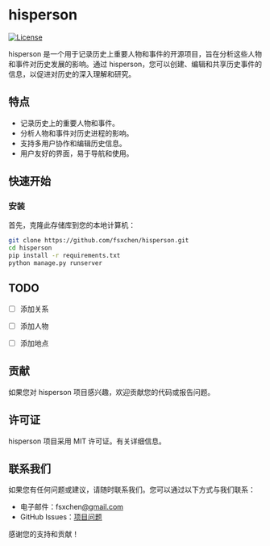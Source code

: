 # hisperson

[![License](https://img.shields.io/badge/License-MIT-blue.svg)](https://opensource.org/licenses/MIT)

hisperson 是一个用于记录历史上重要人物和事件的开源项目，旨在分析这些人物和事件对历史发展的影响。通过 hisperson，您可以创建、编辑和共享历史事件的信息，以促进对历史的深入理解和研究。

## 特点

- 记录历史上的重要人物和事件。
- 分析人物和事件对历史进程的影响。
- 支持多用户协作和编辑历史信息。
- 用户友好的界面，易于导航和使用。

## 快速开始

### 安装

首先，克隆此存储库到您的本地计算机：

```bash
git clone https://github.com/fsxchen/hisperson.git
cd hisperson
pip install -r requirements.txt
python manage.py runserver
```

## TODO
-[ ] 添加关系
-[ ] 添加人物
-[ ] 添加地点


## 贡献

如果您对 hisperson 项目感兴趣，欢迎贡献您的代码或报告问题。

## 许可证

hisperson 项目采用 MIT 许可证。有关详细信息。

## 联系我们

如果您有任何问题或建议，请随时联系我们。您可以通过以下方式与我们联系：

* 电子邮件：fsxchen[@gmail.com](mailto:your@email.com)
* GitHub Issues：[项目问题](https://github.com/fsxchen/hisperson/issues)

感谢您的支持和贡献！
